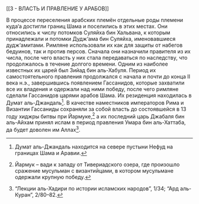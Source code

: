 [[3 - ВЛАСТЬ И ПРАВЛЕНИЕ У АРАБОВ]]

В процессе переселения арабских племён отдельные роды племени куда‘а достигли границ Шама и поселились в этих местах. Они относились к числу потомков Суляйха бин Хальвана, к которым принадлежали и потомки Дудж‘ама бин Суляйха, именовавшиеся дудж‘амитами. Римляне использовали их как для защиты от набегов бедуинов, так и против персов. Сначала они назначили правителя из их числа, после чего власть у них стала передаваться по наследству, что продолжалось в течение долгого времени. Одним из наиболее известных их царей был Зийад бин аль-Хабуля. Период их самостоятельного правления продолжался с начала и почти до конца II века н.э., завершившись появлением Гассанидов, которые захватили все их владения и одержали над ними победу, после чего римляне сделали Гассанидов царями арабов Шама. Их резиденция находилась в Думат аль-Джандаль[^1]. В качестве наместников императоров Рима и Византии Гассаниды сохраняли за собой власть до состоявшейся в 13 году хиджры битвы при Йармуке,[^2] а их последний царь Джабаля бин аль-Айхам принял ислам в период правления Умара бин аль-Хаттаба, да будет доволен им Аллах[^3].

[^1]: Думат аль-Джандаль находится на севере пустыни Нефуд на границах Шама и Аравии.

[^2]: Йармук – вади к западу от Тивериадского озера, где произошло сражение мусульман с византийцами, в котором мусульмане одержали крупную победу.

[^3]: “Лекции аль-Хадири по истории исламских народов”, 1/34; “Ард аль-Куран”, 2/80–82.

